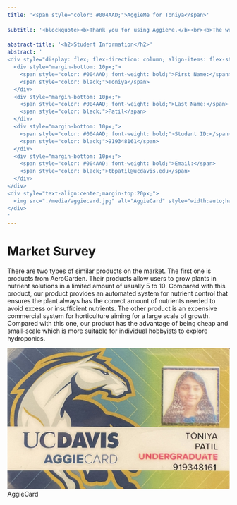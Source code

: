 ```yaml
---
title: '<span style="color: #004AAD;">AggieMe for Toniya</span>'

subtitle: '<blockquote><b>Thank you for using AggieMe.</b><br><b>The website source is hosted</b><br><a href="https://github.com/tbpatil/aggieme-template">on github</a>.</blockquote>'

abstract-title: '<h2>Student Information</h2>'
abstract: '
<div style="display: flex; flex-direction: column; align-items: flex-start;">
  <div style="margin-bottom: 10px;">
    <span style="color: #004AAD; font-weight: bold;">First Name:</span>
    <span style="color: black;">Toniya</span>
  </div>
  <div style="margin-bottom: 10px;">
    <span style="color: #004AAD; font-weight: bold;">Last Name:</span>
    <span style="color: black;">Patil</span>
  </div>
  <div style="margin-bottom: 10px;">
    <span style="color: #004AAD; font-weight: bold;">Student ID:</span>
    <span style="color: black;">919348161</span>
  </div>
  <div style="margin-bottom: 10px;">
    <span style="color: #004AAD; font-weight: bold;">Email:</span>
    <span style="color: black;">tbpatil@ucdavis.edu</span>
  </div>
</div>
<div style="text-align:center;margin-top:20px;">
  <img src="./media/aggiecard.jpg" alt="AggieCard" style="width:auto;height:3in;"/>
</div>
'
---
```


# Market Survey

There are two types of similar products on the market. The first one is
products from AeroGarden. Their products allow users to grow plants in
nutrient solutions in a limited amount of usually 5 to 10. Compared with
this product, our product provides an automated system for nutrient
control that ensures the plant always has the correct amount of
nutrients needed to avoid excess or insufficient nutrients. The other
product is an expensive commercial system for horticulture aiming for a
large scale of growth. Compared with this one, our product has the
advantage of being cheap and small-scale which is more suitable for
individual hobbyists to explore hydroponics.

<div style="display:flex;flex-wrap:wrap;justify-content:space-evenly;">
  <div style='display: inline-block; vertical-align: top;'>
    <img src="./media/aggiecard.jpg" style="width:auto;height:200"/>
    <span class="caption">
      AggieCard
    </span>
  </div>
</div>


